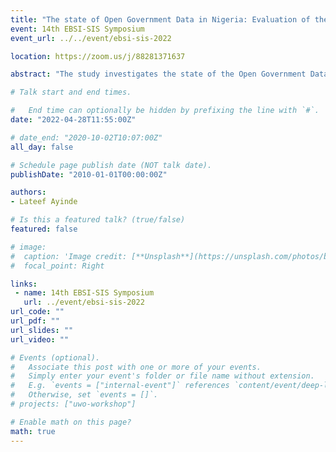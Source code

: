 ```yaml
---
title: "The state of Open Government Data in Nigeria: Evaluation of the Government Website. "
event: 14th EBSI-SIS Symposium
event_url: ../../event/ebsi-sis-2022

location: https://zoom.us/j/88281371637

abstract: "The study investigates the state of the Open Government Data initiative in Nigeria by evaluating Nigeria's Open Government Data Portals. It is believed that the first step in exploring the OGD in a country is to identify how robust and up to date the datasets are and activities on the OGD portal. Past studies have not investigated and evaluated the Nigeria's OGD portals (the ministries and agencies' OGD portals). The researcher investigates and evaluates the OGD portals for eight weeks. OGD portals (ministries and agencies) at the federal level in terms of OGD portals' structural and functional characteristics were investigated and evaluated. The researcher found out that the federal government does not own an OGD portal in Nigeria but rather by ministries and agencies. Users' inputs are not considered when providing datasets on the portal. Lack of precision in data search on the OGD portals and quality data. The researcher identified some policies related to Open Government Data. The researcher suggested the provision of a federal open government data portal, quality data, balancing the supply and demand side of the datasets in Nigeria."

# Talk start and end times.

#   End time can optionally be hidden by prefixing the line with `#`.
date: "2022-04-28T11:55:00Z"

# date_end: "2020-10-02T10:07:00Z"
all_day: false

# Schedule page publish date (NOT talk date).
publishDate: "2010-01-01T00:00:00Z"

authors:
- Lateef Ayinde

# Is this a featured talk? (true/false)
featured: false

# image:
#  caption: 'Image credit: [**Unsplash**](https://unsplash.com/photos/bzdhc5b3Bxs)'
#  focal_point: Right

links:
 - name: 14th EBSI-SIS Symposium
   url: ../event/ebsi-sis-2022
url_code: ""
url_pdf: ""
url_slides: ""
url_video: ""

# Events (optional).
#   Associate this post with one or more of your events.
#   Simply enter your event's folder or file name without extension.
#   E.g. `events = ["internal-event"]` references `content/event/deep-learning/index.md`.
#   Otherwise, set `events = []`.
# projects: ["uwo-workshop"]

# Enable math on this page?
math: true
---
```

